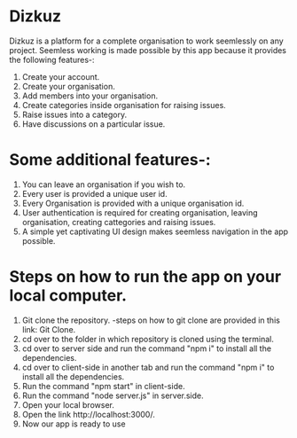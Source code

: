 # Dizkuz

Dizkuz is a platform for a complete organisation to work seemlessly on any project. Seemless working is made possible by this app because it provides the following features-:

1. Create your account.
2. Create your organisation.
3. Add members into your organisation.
5. Create categories inside organisation for raising issues.
6. Raise issues into a category.
7. Have discussions on a particular issue.


   
# Some additional features-:

1. You can leave an organisation if you wish to.
2. Every user is provided a unique user id.
3. Every Organisation is provided with a unique organisation id.
4. User authentication is required for creating organisation, leaving organisation, creating 
   cattegories and raising issues.
5. A simple yet captivating UI design makes seemless navigation in the app possible.
   
# Steps on how to run the app on your local computer.

1. Git clone the repository. -steps on how to git clone are provided in this link: Git Clone.
2. cd over to the folder in which repository is cloned using the terminal.
3. cd over to server side and run the command "npm i" to install all the dependencies.
4. cd over to client-side in another tab and run the command "npm i" to install all the 
   dependencies.
5. Run the command "npm start" in client-side.
6. Run the command "node server.js" in server.side.
7. Open your local browser.
8. Open the link http://localhost:3000/.
9. Now our app is ready to use

